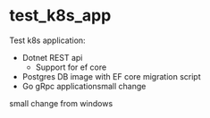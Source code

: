 # test_k8s_app
Test k8s application:

  - Dotnet REST api 
    - Support for ef core 
  - Postgres DB image with EF core migration script
  - Go gRpc applicationsmall change

small change
from windows
